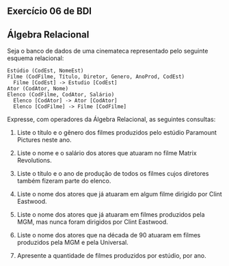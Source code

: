 ## Exercício 06 de BDI
## Álgebra Relacional

Seja o banco de dados de uma cinemateca representado pelo seguinte esquema relacional:

    Estúdio (CodEst, NomeEst)
    Filme (CodFilme, Título, Diretor, Genero, AnoProd, CodEst)
      Filme [CodEst] -> Estudio [CodEst]
    Ator (CodAtor, Nome)
    Elenco (CodFilme, CodAtor, Salário)
      Elenco [CodAtor] -> Ator [CodAtor]
      Elenco [CodFilme] -> Filme [CodFilme]

Expresse, com operadores da Álgebra Relacional, as seguintes consultas:

1) Liste o título e o gênero dos filmes produzidos pelo estúdio Paramount Pictures neste ano.

2) Liste o nome e o salário dos atores que atuaram no filme Matrix Revolutions.

3) Liste o título e o ano de produção de todos os filmes cujos diretores também fizeram parte do elenco.

4) Liste o nome dos atores que já atuaram em algum filme dirigido por Clint Eastwood.

5) Liste o nome dos atores que já atuaram em filmes produzidos pela MGM, mas nunca foram dirigidos por Clint Eastwood.

6) Liste o nome dos atores que na década de 90 atuaram em filmes produzidos pela MGM e pela Universal.

7) Apresente a quantidade de filmes produzidos por estúdio, por ano.
    
